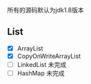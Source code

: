 所有的源码默认为jdk1.8版本

## List

- [x] ArrayList
- [x] CopyOnWriteArrayList
- [ ] LinkedList 未完成
- [ ] HashMap 未完成